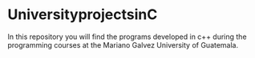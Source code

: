 # UniversityprojectsinC
In this repository you will find the programs developed in c++ during the programming courses at the Mariano Galvez University of Guatemala.
